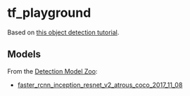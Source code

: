 # tf_playground

Based on [this object detection tutorial](https://github.com/tensorflow/models/blob/master/research/object_detection/object_detection_tutorial.ipynb).

## Models

From the [Detection Model Zoo](https://github.com/tensorflow/models/blob/master/research/object_detection/g3doc/detection_model_zoo.md):

* [faster_rcnn_inception_resnet_v2_atrous_coco_2017_11_08](http://download.tensorflow.org/models/object_detection/faster_rcnn_inception_resnet_v2_atrous_coco_2017_11_08.tar.gz)
